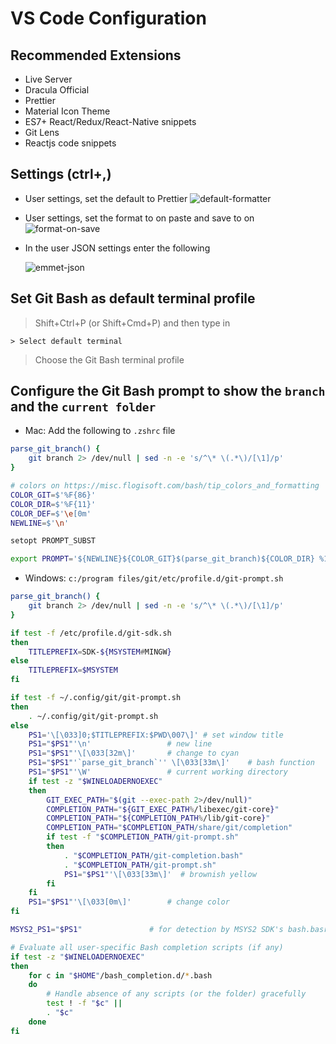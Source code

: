 # VS Code Configuration

## Recommended Extensions

- Live Server
- Dracula Official
- Prettier
- Material Icon Theme
- ES7+ React/Redux/React-Native snippets
- Git Lens
- Reactjs code snippets

## Settings (ctrl+,)

- User settings, set the default to Prettier
  ![default-formatter](https://user-images.githubusercontent.com/98510717/151345509-c59d18ba-2034-4857-9f0c-58f48043c555.png)

- User settings, set the format to on paste and save to on
  ![format-on-save](https://user-images.githubusercontent.com/98510717/151345843-d44697d0-01e8-4eeb-8274-49cf965b929f.png)

- In the user JSON settings enter the following

  ![emmet-json](https://user-images.githubusercontent.com/98510717/151345770-4d466c48-acc5-42c3-a639-350bc749add7.png)

## Set Git Bash as default terminal profile

> Shift+Ctrl+P (or Shift+Cmd+P) and then type in

```
> Select default terminal
```

> Choose the Git Bash terminal profile

## Configure the Git Bash prompt to show the `branch` and the `current folder`

- Mac: Add the following to `.zshrc` file

```bash
parse_git_branch() {
    git branch 2> /dev/null | sed -n -e 's/^\* \(.*\)/[\1]/p'
}

# colors on https://misc.flogisoft.com/bash/tip_colors_and_formatting
COLOR_GIT=$'%F{86}'
COLOR_DIR=$'%F{11}'
COLOR_DEF=$'\e[0m'
NEWLINE=$'\n'

setopt PROMPT_SUBST

export PROMPT='${NEWLINE}${COLOR_GIT}$(parse_git_branch)${COLOR_DIR} %1~$ ${COLOR_DEF}'
```

- Windows: `c:/program files/git/etc/profile.d/git-prompt.sh`

```bash
parse_git_branch() {
    git branch 2> /dev/null | sed -n -e 's/^\* \(.*\)/[\1]/p'
}

if test -f /etc/profile.d/git-sdk.sh
then
	TITLEPREFIX=SDK-${MSYSTEM#MINGW}
else
	TITLEPREFIX=$MSYSTEM
fi

if test -f ~/.config/git/git-prompt.sh
then
	. ~/.config/git/git-prompt.sh
else
	PS1='\[\033]0;$TITLEPREFIX:$PWD\007\]' # set window title
	PS1="$PS1"'\n'                 # new line
	PS1="$PS1"'\[\033[32m\]'       # change to cyan
	PS1="$PS1"'`parse_git_branch`'' \[\033[33m\]'    # bash function
	PS1="$PS1"'\W'                 # current working directory
	if test -z "$WINELOADERNOEXEC"
	then
		GIT_EXEC_PATH="$(git --exec-path 2>/dev/null)"
		COMPLETION_PATH="${GIT_EXEC_PATH%/libexec/git-core}"
		COMPLETION_PATH="${COMPLETION_PATH%/lib/git-core}"
		COMPLETION_PATH="$COMPLETION_PATH/share/git/completion"
		if test -f "$COMPLETION_PATH/git-prompt.sh"
		then
			. "$COMPLETION_PATH/git-completion.bash"
			. "$COMPLETION_PATH/git-prompt.sh"
			PS1="$PS1"'\[\033[33m\]'  # brownish yellow
		fi
	fi
	PS1="$PS1"'\[\033[0m\]'        # change color
fi

MSYS2_PS1="$PS1"               # for detection by MSYS2 SDK's bash.basrc

# Evaluate all user-specific Bash completion scripts (if any)
if test -z "$WINELOADERNOEXEC"
then
	for c in "$HOME"/bash_completion.d/*.bash
	do
		# Handle absence of any scripts (or the folder) gracefully
		test ! -f "$c" ||
		. "$c"
	done
fi
```
